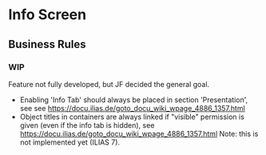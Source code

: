 # Info Screen

## Business Rules

### WIP

Feature not fully developed, but JF decided the general goal.
- Enabling 'Info Tab' should always be placed in section 'Presentation', see see https://docu.ilias.de/goto_docu_wiki_wpage_4886_1357.html
- Object titles in containers are always linked if "visible" permission is given (even if the info tab is hidden), see https://docu.ilias.de/goto_docu_wiki_wpage_4886_1357.html Note: this is not implemented yet (ILIAS 7).